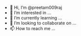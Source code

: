 - 👋 Hi, I’m @preetam009raj
- 👀 I’m interested in ...
- 🌱 I’m currently learning ...
- 💞️ I’m looking to collaborate on ...
- 📫 How to reach me ...

<!---
preetam009raj/preetam009raj is a ✨ special ✨ repository because its `README.md` (this file) appears on your GitHub profile.
You can click the Preview link to take a look at your changes.
--->

